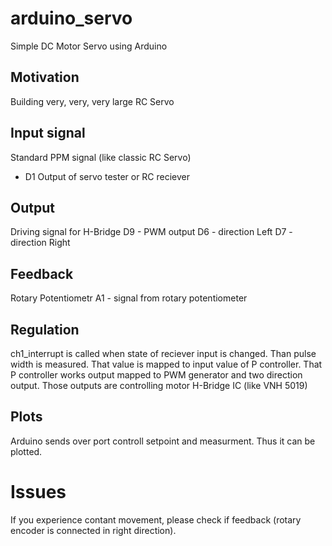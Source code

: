 # arduino_servo
Simple DC Motor Servo using Arduino

## Motivation

Building very, very, very large RC Servo

## Input signal
Standard PPM signal (like classic RC Servo)
- D1 Output of servo tester or RC reciever

## Output
Driving signal for H-Bridge
D9 - PWM output
D6 - direction Left
D7 - direction Right

## Feedback
Rotary Potentiometr
A1 - signal from rotary potentiometer

## Regulation
ch1_interrupt is called when state of reciever input is changed. Than pulse width is measured. That value is mapped to input value of P controller. That P controller works output mapped to PWM generator and two direction output. Those outputs are controlling motor H-Bridge IC (like VNH 5019)

## Plots
Arduino sends over port controll setpoint and measurment. Thus it can be plotted.

# Issues
If you experience contant movement, please check if feedback (rotary encoder is connected in right direction).


